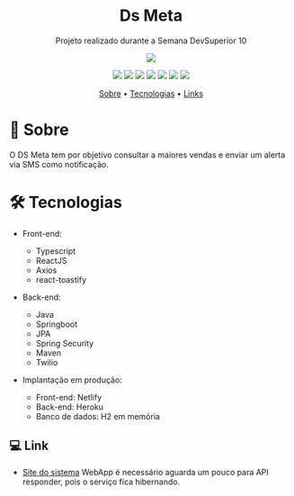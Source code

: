 
<h1 align="center">Ds Meta</h1>
<p align="center">Projeto realizado durante a Semana DevSuperior 10</p>

<p align="center"><img src="https://pauloviniciusmeta.netlify.app/assets/logo.d7350d45.svg"/></p>
  
<p align="center">
  <img src="https://img.shields.io/badge/Spring_Boot-F2F4F9?style=for-the-badge&logo=spring-boot"/>
  <img src="https://img.shields.io/badge/Spring_Boot-F2F4F9?style=for-the-badge&logo=spring-boot"/>
  <img src="https://img.shields.io/badge/React-20232A?style=for-the-badge&logo=react&logoColor=61DAFB"/>
  <img src="https://img.shields.io/badge/TypeScript-007ACC?style=for-the-badge&logo=typescript&logoColor=white"/>
  <img src="https://img.shields.io/badge/Heroku-430098?style=for-the-badge&logo=heroku&logoColor=white"/>
  <img src="https://img.shields.io/badge/Netlify-00C7B7?style=for-the-badge&logo=netlify&logoColor=white"/>
  <img src="https://img.shields.io/badge/Java-ED8B00?style=for-the-badge&logo=java&logoColor=white"/>
</p>
<p align="center">
 <a href="#-sobre">Sobre</a> •
 <a href="#-tecnologias">Tecnologias</a> • 
 <a href="#-links">Links</a>
</p>




# 📖 Sobre
O DS Meta tem por objetivo consultar a maiores vendas e enviar um alerta via SMS como notificação.


<h1>🛠 Tecnologias</h1>

- Front-end:
  - Typescript
  - ReactJS
  - Axios
  - react-toastify
  
- Back-end:
  - Java
  - Springboot
  - JPA
  - Spring Security
  - Maven
  - Twilio
  
- Implantação em produção:
  - Front-end: Netlify
  - Back-end: Heroku
  - Banco de dados: H2 em memória 

## 💻 Link

- [Site do sistema](https://pauloviniciusmeta.netlify.app/) WebApp é  necessário aguarda um pouco para API responder, pois o serviço fica hibernando.


